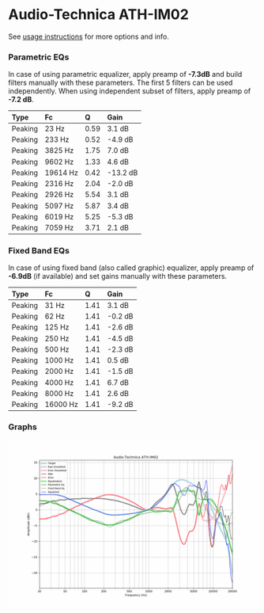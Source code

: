 # Audio-Technica ATH-IM02
See [usage instructions](https://github.com/jaakkopasanen/AutoEq#usage) for more options and info.

### Parametric EQs
In case of using parametric equalizer, apply preamp of **-7.3dB** and build filters manually
with these parameters. The first 5 filters can be used independently.
When using independent subset of filters, apply preamp of **-7.2 dB**.

| Type    | Fc       |    Q | Gain     |
|:--------|:---------|:-----|:---------|
| Peaking | 23 Hz    | 0.59 | 3.1 dB   |
| Peaking | 233 Hz   | 0.52 | -4.9 dB  |
| Peaking | 3825 Hz  | 1.75 | 7.0 dB   |
| Peaking | 9602 Hz  | 1.33 | 4.6 dB   |
| Peaking | 19614 Hz | 0.42 | -13.2 dB |
| Peaking | 2316 Hz  | 2.04 | -2.0 dB  |
| Peaking | 2926 Hz  | 5.54 | 3.1 dB   |
| Peaking | 5097 Hz  | 5.87 | 3.4 dB   |
| Peaking | 6019 Hz  | 5.25 | -5.3 dB  |
| Peaking | 7059 Hz  | 3.71 | 2.1 dB   |

### Fixed Band EQs
In case of using fixed band (also called graphic) equalizer, apply preamp of **-6.9dB**
(if available) and set gains manually with these parameters.

| Type    | Fc       |    Q | Gain    |
|:--------|:---------|:-----|:--------|
| Peaking | 31 Hz    | 1.41 | 3.1 dB  |
| Peaking | 62 Hz    | 1.41 | -0.2 dB |
| Peaking | 125 Hz   | 1.41 | -2.6 dB |
| Peaking | 250 Hz   | 1.41 | -4.5 dB |
| Peaking | 500 Hz   | 1.41 | -2.3 dB |
| Peaking | 1000 Hz  | 1.41 | 0.5 dB  |
| Peaking | 2000 Hz  | 1.41 | -1.5 dB |
| Peaking | 4000 Hz  | 1.41 | 6.7 dB  |
| Peaking | 8000 Hz  | 1.41 | 2.6 dB  |
| Peaking | 16000 Hz | 1.41 | -9.2 dB |

### Graphs
![](./Audio-Technica%20ATH-IM02.png)